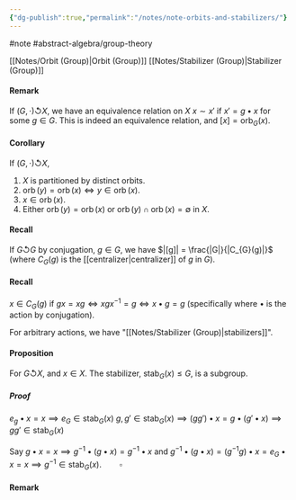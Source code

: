 ```yaml
---
{"dg-publish":true,"permalink":"/notes/note-orbits-and-stabilizers/"}
---
```


#note #abstract-algebra/group-theory 

[[Notes/Orbit (Group)\|Orbit (Group)]]
[[Notes/Stabilizer (Group)\|Stabilizer (Group)]]

#### Remark
If $( G, \cdot ) \circlearrowleft X$, we have an equivalence relation on $X$
$x \sim x'$ if $x'= g\bullet x$ for some $g\in G$.
This is indeed an equivalence relation, and $[x]= \operatorname{orb}_{G}(x)$.

#### Corollary
If $( G, \cdot ) \circlearrowleft X$,
1) $X$ is partitioned by distinct orbits.
2) $\operatorname{orb}(y)=\operatorname{orb}(x) \iff y\in \operatorname{orb}(x)$.
3) $x\in \operatorname{orb}(x)$.
4) Either $\operatorname{orb}(y) = \operatorname{orb}(x)$ or $\operatorname{orb}(y) \cap \operatorname{orb}(x) = \emptyset$ in $X$.

#### Recall
If $G \circlearrowleft G$ by conjugation, $g\in G$, we have $|[g]| = \frac{|G|}{|C_{G}(g)|}$ (where $C_{G}(g)$ is the [[centralizer\|centralizer]] of $g$ in $G$).

#### Recall
$x\in C_{G}(g)$ if $gx=xg \iff xgx^{-1} = g \iff x \bullet g = g$ (specifically where $\bullet$ is the action by conjugation).


For arbitrary actions, we have "[[Notes/Stabilizer (Group)\|stabilizers]]".
#### Proposition
For $G\circlearrowleft X$, and $x\in X$. The stabilizer, $\operatorname{stab}_{G}(x) \leq G$, is a subgroup.

##### Proof
$e_{g}\bullet x = x \implies e_{G} \in \operatorname{stab}_{G}(x)$
$g,g' \in \operatorname{stab}_{G}(x) \implies (gg')\bullet x = g\bullet (g' \bullet x) \implies gg' \in \operatorname{stab}_{G}(x)$

Say $g\bullet x = x \implies g^{-1} \bullet (g \bullet x) = g^{-1} \bullet x$ and $g^{-1} \bullet (g \bullet x) = (g^{-1}g)\bullet x = e_{G} \bullet x = x \implies g^{-1} \in \operatorname{stab}_{G}(x). \qquad \square$

#### Remark


